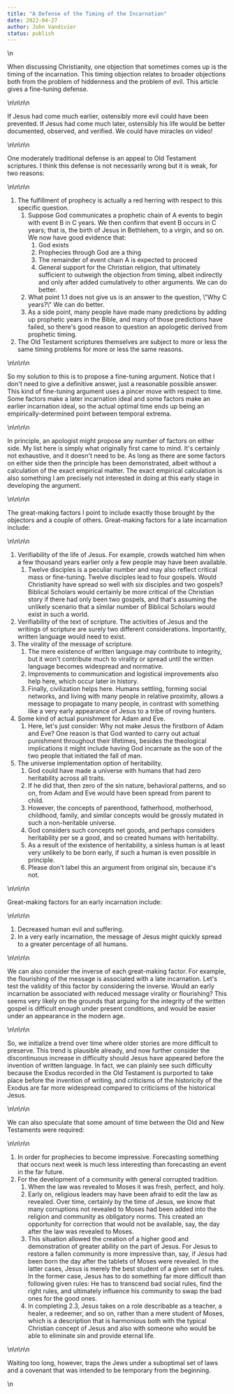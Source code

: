 ```yaml
---
title: "A Defense of the Timing of the Incarnation"
date: 2022-04-27
author: John Vandivier
status: publish
---
```


<!-- wp:paragraph -->\n<p>When discussing Christianity, one objection that sometimes comes up is the timing of the incarnation. This timing objection relates to broader objections both from the problem of hiddenness and the problem of evil. This article gives a fine-tuning defense.</p>\n<!-- /wp:paragraph -->\n\n<!-- wp:paragraph -->\n<p>If Jesus had come much earlier, ostensibly more evil could have been prevented. If Jesus had come much later, ostensibly his life would be better documented, observed, and verified. We could have miracles on video!</p>\n<!-- /wp:paragraph -->\n\n<!-- wp:paragraph -->\n<p>One moderately traditional defense is an appeal to Old Testament scriptures. I think this defense is not necessarily wrong but it is weak, for two reasons:</p>\n<!-- /wp:paragraph -->\n\n<!-- wp:list {\"ordered\":true} -->\n<ol><li>The fulfillment of prophecy is actually a red herring with respect to this specific question.<ol><li>Suppose God communicates a prophetic chain of A events to begin with event B in C years. We then confirm that event B occurs in C years; that is, the birth of Jesus in Bethlehem, to a virgin, and so on. We now have good evidence that:<ol><li>God exists</li><li>Prophecies through God are a thing</li><li>The remainder of event chain A is expected to proceed</li><li>General support for the Christian religion, that ultimately sufficient to outweigh the objection from timing, albeit indirectly and only after added cumulatively to other arguments. We can do better.</li></ol></li><li>What point 1.1 does not give us is an answer to the question, \"Why C years?\" We can do better.</li><li>As a side point, many people have made many predictions by adding up prophetic years in the Bible, and many of those predictions have failed, so there's good reason to question an apologetic derived from prophetic timing.</li></ol></li><li>The Old Testament scriptures themselves are subject to more or less the same timing problems for more or less the same reasons.</li></ol>\n<!-- /wp:list -->\n\n<!-- wp:paragraph -->\n<p>So my solution to this is to propose a fine-tuning argument. Notice that I don't need to give a definitive answer, just a reasonable possible answer. This kind of fine-tuning argument uses a pincer move with respect to time. Some factors make a later incarnation ideal and some factors make an earlier incarnation ideal, so the actual optimal time ends up being an empirically-determined point between temporal extrema.</p>\n<!-- /wp:paragraph -->\n\n<!-- wp:paragraph -->\n<p>In principle, an apologist might propose any number of factors on either side. My list here is simply what originally first came to mind. It's certainly not exhaustive, and it doesn't need to be. As long as there are some factors on either side then the principle has been demonstrated, albeit without a calculation of the exact empirical matter. The exact empirical calculation is also something I am precisely not interested in doing at this early stage in developing the argument.</p>\n<!-- /wp:paragraph -->\n\n<!-- wp:paragraph -->\n<p>The great-making factors I point to include exactly those brought by the objectors and a couple of others. Great-making factors for a late incarnation include:</p>\n<!-- /wp:paragraph -->\n\n<!-- wp:list {\"ordered\":true} -->\n<ol><li>Verifiability of the life of Jesus. For example, crowds watched him when a few thousand years earlier only a few people may have been available.<ol><li>Twelve disciples is a peculiar number and may also reflect critical mass or fine-tuning. Twelve disciples lead to four gospels. Would Christianity have spread so well with six disciples and two gospels? Biblical Scholars would certainly be more critical of the Christian story if there had only been two gospels, and that's assuming the unlikely scenario that a similar number of Biblical Scholars would exist in such a world.</li></ol></li><li>Verifiability of the text of scripture. The activities of Jesus and the writings of scripture are surely two different considerations. Importantly, written language would need to exist.</li><li>The virality of the message of scripture.<ol><li>The mere existence of written language may contribute to integrity, but it won't contribute much to virality or spread until the written language becomes widespread and normative.</li><li>Improvements to communication and logistical improvements also help here, which occur later in history.</li><li>Finally, civilization helps here. Humans settling, forming social networks, and living with many people in relative proximity, allows a message to propagate to many people, in contrast with something like a very early appearance of Jesus to a tribe of roving hunters.</li></ol></li><li>Some kind of actual punishment for Adam and Eve.<ol><li>Here, let's just consider: Why not make Jesus the firstborn of Adam and Eve? One reason is that God wanted to carry out actual punishment throughout their lifetimes, besides the theological implications it might include having God incarnate as the son of the two people that initiated the fall of man.</li></ol></li><li>The universe implementation option of heritability.<ol><li>God could have made a universe with humans that had zero heritability across all traits.</li><li>If he did that, then zero of the sin nature, behavioral patterns, and so on, from Adam and Eve would have been spread from parent to child.</li><li>However, the concepts of parenthood, fatherhood, motherhood, childhood, family, and similar concepts would be grossly mutated in such a non-heritable universe.</li><li>God considers such concepts net goods, and perhaps considers heritability per se a good, and so created humans with heritability.</li><li>As a result of the existence of heritability, a sinless human is at least very unlikely to be born early, if such a human is even possible in principle.</li><li>Please don't label this an argument from original sin, because it's not.</li></ol></li></ol>\n<!-- /wp:list -->\n\n<!-- wp:paragraph -->\n<p>Great-making factors for an early incarnation include:</p>\n<!-- /wp:paragraph -->\n\n<!-- wp:list {\"ordered\":true} -->\n<ol><li>Decreased human evil and suffering.</li><li>In a very early incarnation, the message of Jesus might quickly spread to a greater percentage of all humans.</li></ol>\n<!-- /wp:list -->\n\n<!-- wp:paragraph -->\n<p>We can also consider the inverse of each great-making factor. For example, the flourishing of the message is associated with a late incarnation. Let's test the validity of this factor by considering the inverse. Would an early incarnation be associated with reduced message virality or flourishing? This seems very likely on the grounds that arguing for the integrity of the written gospel is difficult enough under present conditions, and would be easier under an appearance in the modern age.</p>\n<!-- /wp:paragraph -->\n\n<!-- wp:paragraph -->\n<p>So, we initialize a trend over time where older stories are more difficult to preserve. This trend is plausible already, and now further consider the discontinuous increase in difficulty should Jesus have appeared before the invention of written language. In fact, we can plainly see such difficulty because the Exodus recorded in the Old Testament is purported to take place before the invention of writing, and criticisms of the historicity of the Exodus are far more widespread compared to criticisms of the historical Jesus.</p>\n<!-- /wp:paragraph -->\n\n<!-- wp:paragraph -->\n<p>We can also speculate that some amount of time between the Old and New Testaments were required:</p>\n<!-- /wp:paragraph -->\n\n<!-- wp:list {\"ordered\":true} -->\n<ol><li>In order for prophecies to become impressive. Forecasting something that occurs next week is much less interesting than forecasting an event in the far future.</li><li>For the development of a community with general corrupted tradition.<ol><li>When the law was revealed to Moses it was fresh, perfect, and holy.</li><li>Early on, religious leaders may have been afraid to edit the law as revealed. Over time, certainly by the time of Jesus, we know that many corruptions not revealed to Moses had been added into the religion and community as obligatory norms. This created an opportunity for correction that would not be available, say, the day after the law was revealed to Moses.</li><li>This situation allowed the creation of a higher good and demonstration of greater ability on the part of Jesus. For Jesus to restore a fallen community is more impressive than, say, if Jesus had been born the day after the tablets of Moses were revealed. In the latter cases, Jesus is merely the best student of a given set of rules. In the former case, Jesus has to do something far more difficult than following given rules: He has to transcend bad social rules, find the right rules, and ultimately influence his community to swap the bad ones for the good ones.</li><li>In completing 2.3, Jesus takes on a role describable as a teacher, a healer, a redeemer, and so on, rather than a mere student of Moses, which is a description that is harmonious both with the typical Christian concept of Jesus and also with someone who would be able to eliminate sin and provide eternal life.</li></ol></li></ol>\n<!-- /wp:list -->\n\n<!-- wp:paragraph -->\n<p>Waiting too long, however, traps the Jews under a suboptimal set of laws and a covenant that was intended to be temporary from the beginning.</p>\n<!-- /wp:paragraph -->